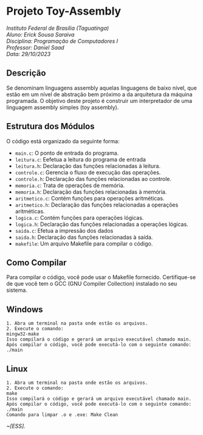 # Projeto Toy-Assembly
*Instituto Federal de Brasília (Taguatinga)\
Aluno: Erick Sousa Saraiva\
Disciplina: Programação de Computadores I\
Professor: Daniel Saad\
Data: 29/10/2023*
## Descrição
Se denominam linguagens assembly aquelas linguagens de baixo nível, que estão em
um nível de abstração bem próximo a da arquitetura da máquina programada.
O objetivo deste projeto é construir um interpretador de uma linguagem assembly
simples (toy assembly).

## Estrutura dos Módulos
O código está organizado da seguinte forma:

- `main.c`: O ponto de entrada do programa.
- `leitura.c`: Eefetua a leitura do programa de entrada
- `leitura.h`: Declaração das funções relacionadas à leitura.
- `controle.c`: Gerencia o fluxo de execução das operações.
- `controle.h`: Declaração das funções relacionadas ao controle.
- `memoria.c`: Trata de operações de memória.
- `memoria.h`: Declaração das funções relacionadas à memória.
- `aritmetico.c`: Contém funções para operações aritméticas.
- `aritmetico.h`: Declaração das funções relacionadas a operações aritméticas.
- `logica.c`: Contém funções para operações lógicas.
- `logica.h`: Declaração das funções relacionadas a operações lógicas.
- `saida.c`:  Efetua a impressão dos dados
- `saida.h`: Declaração das funções relacionadas à saída.
- `makefile`: Um arquivo Makefile para compilar o código.

## Como Compilar
Para compilar o código, você pode usar o Makefile fornecido. Certifique-se de que você tem o GCC (GNU Compiler Collection) instalado no seu sistema.

Windows  
--------- 
```
1. Abra um terminal na pasta onde estão os arquivos.
2. Execute o comando:
mingw32-make
Isso compilará o código e gerará um arquivo executável chamado main.
Após compilar o código, você pode executá-lo com o seguinte comando:
./main
```
Linux 
-------
```
1. Abra um terminal na pasta onde estão os arquivos.
2. Execute o comando:
make
Isso compilará o código e gerará um arquivo executável chamado main.
Após compilar o código, você pode executá-lo com o seguinte comando:
./main
Comando para limpar .o e .exe: Make Clean
```
*~[ESS].*
